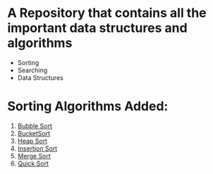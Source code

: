 # A Repository that contains all the important data structures and algorithms
- Sorting
- Searching
- Data Structures

# Sorting Algorithms Added:
1. [Bubble Sort](sorting_algorithms/bubbleSort.py)
2. [BucketSort](sorting_algorithms/bucketSort.py)
3. [Heap Sort](sorting_algorithms/heapSort.py)
4. [Insertion Sort](sorting_algorithms/insertionSort.py)
5. [Merge Sort](sorting_algorithms/mergeSort.py)
6. [Quick Sort](sorting_algorithms/quickSort.py)